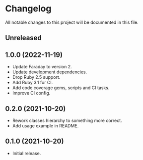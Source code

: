 # Changelog

All notable changes to this project will be documented in this file.

## Unreleased

## 1.0.0 (2022-11-19)

*   Update Faraday to version 2.
*   Update development dependencies.
*   Drop Ruby 2.5 support.
*   Add Ruby 3.1 for CI.
*   Add code coverage gems, scripts and CI tasks.
*   Improve CI config.

## 0.2.0 (2021-10-20)

*   Rework classes hierarchy to something more correct.
*   Add usage example in README.

## 0.1.0 (2021-10-20)

*   Initial release.
